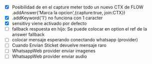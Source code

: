 - [X] Posibilidad de en el capture meter todo un nuevo CTX  de FLOW .addAnswer('Marca la opcion',{capture:true, join:CTX})
- [X] .addKeyword('1') no funciona con 1 caracter
- [X] sensitivy viene activado por defecto
- [ ] fallback respuesta en hijo: Se puede colocar en option el ref de la answer fallback
- [ ] colocar mensaje esperando conectando whatsapp (provider)
- [ ] Cuando Envian Sticket devuelve mensaje raro
- [ ] WhatsappWeb provider enviar imagenes
- [ ] WhatsappWeb provider enviar audio